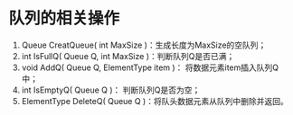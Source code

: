 # 队列的相关操作
1. Queue CreatQueue( int MaxSize )：生成长度为MaxSize的空队列；
2. int IsFullQ( Queue Q, int MaxSize )：判断队列Q是否已满；
3. void AddQ( Queue Q, ElementType item )： 将数据元素item插入队列Q中；
4. int IsEmptyQ( Queue Q )： 判断队列Q是否为空；
5. ElementType DeleteQ( Queue Q )：将队头数据元素从队列中删除并返回。